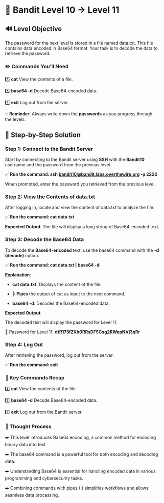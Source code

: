 # 🎲 Bandit Level 10 → Level 11



## 🔊 Level Objective


The password for the next level is stored in a file named data.txt. This file contains data encoded in Base64 format. Your task is to decode the data to retrieve the password.



### ✏️ Commands You’ll Need

:asterisk: **cat** View the contents of a file.

:asterisk: **base64 -d** Decode Base64-encoded data.

:asterisk: **exit** Log out from the server.




💡 **Reminder**: Always write down the **passwords** as you progress through the levels.



## 📃 Step-by-Step Solution


### Step 1: Connect to the Bandit Server


Start by connecting to the Bandit server using **SSH** with the **Bandit10** username and the password from the previous level.



:white_check_mark: **Run the command: ssh bandit10@bandit.labs.overthewire.org -p 2220**

When prompted, enter the password you retrieved from the previous level.


### Step 2: View the Contents of data.txt

After logging in, locate and view the content of data.txt to analyze the file.


:white_check_mark: **Run the command: cat data.txt**


**Expected Output**: The file will display a long string of Base64-encoded text.



### Step 3: Decode the Base64 Data


To decode the **Base64-encoded** text, use the base64 command with the **-d (decode)** option.


:white_check_mark: **Run the command: cat data.txt | base64 -d**

**Explanation**:

- **cat data.txt**: Displays the content of the file.

- **|: Pipes** the output of cat as input to the next command.

- **base64 -d**: Decodes the Base64-encoded data.


**Expected Output**:

The decoded text will display the password for Level 11.



🔑 Password for Level 11: **dtR173fZKb0RRsDFSGsg2RWnpNVj3qRr**



### Step 4: Log Out

After retrieving the password, log out from the server.

:white_check_mark: **Run the command: exit**



### :round_pushpin: Key Commands Recap

:one: **cat** View the contents of the file.

:two: **base64 -d** Decode Base64-encoded data.

:three: **exit** Log out from the Bandit server.







### 🔎 Thought Process


:arrow_right: This level introduces Base64 encoding, a common method for encoding binary data into text.

:arrow_right: The base64 command is a powerful tool for both encoding and decoding data.

:arrow_right: Understanding Base64 is essential for handling encoded data in various programming and cybersecurity tasks.

:arrow_right: Combining commands with pipes (|) simplifies workflows and allows seamless data processing.